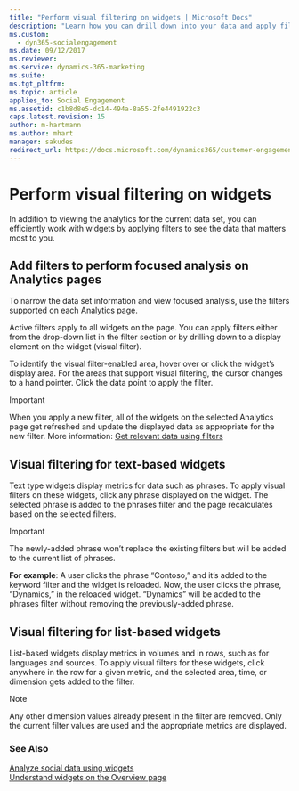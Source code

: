 ```yaml
---
title: "Perform visual filtering on widgets | Microsoft Docs"
description: "Learn how you can drill down into your data and apply filters on-the-fly."
ms.custom:
  - dyn365-socialengagement
ms.date: 09/12/2017
ms.reviewer: 
ms.service: dynamics-365-marketing
ms.suite: 
ms.tgt_pltfrm: 
ms.topic: article
applies_to: Social Engagement
ms.assetid: c1b8d8e5-dc14-494a-8a55-2fe4491922c3
caps.latest.revision: 15
author: m-hartmann
ms.author: mhart
manager: sakudes
redirect_url: https://docs.microsoft.com/dynamics365/customer-engagement/social-engagement/use-filters
---
```

# Perform visual filtering on widgets
In addition to viewing the analytics for the current data set, you can efficiently work with widgets by applying filters to see the data that matters most to you.  
  
## Add filters to perform focused analysis on Analytics pages  
 To narrow the data set information and view focused analysis, use the filters supported on each Analytics page.  
  
 Active filters apply to all widgets on the page. You can apply filters either from the drop-down list in the filter section or by drilling down to a display element on the widget (visual filter).  
  
 To identify the visual filter-enabled area, hover over or click the widget’s display area. For the areas that support visual filtering, the cursor changes to a hand pointer. Click the data point to apply the filter.  
  
> [!IMPORTANT]
>  When you apply a new filter, all of the widgets on the selected Analytics page get refreshed and update the displayed data as appropriate for the new filter. More information: [Get relevant data using filters](use-filters.md)  
  
## Visual filtering for text-based widgets  
 Text type widgets display metrics for data such as phrases. To apply visual filters on these widgets, click any phrase displayed on the widget. The selected phrase is added to the phrases filter and the page recalculates based on the selected filters.  
  
> [!IMPORTANT]
>  The newly-added phrase won’t replace the existing filters but will be added to the current list of phrases.  
  
 **For example**: A user clicks the phrase “Contoso,” and it’s added to the keyword filter and the widget is reloaded. Now, the user clicks the phrase, “Dynamics,” in the reloaded widget. “Dynamics” will be added to the phrases filter without removing the previously-added phrase.  
  
## Visual filtering for list-based widgets  
 List-based widgets display metrics in volumes and in rows, such as for languages and sources. To apply visual filters for these widgets, click anywhere in the row for a given metric, and the selected area, time, or dimension gets added to the filter.  
  
> [!NOTE]
>  Any other dimension values already present in the filter are removed. Only the current filter values are used and the appropriate metrics are displayed.  
  
### See Also  
 [Analyze social data using widgets](analyze-social-data-using-widgets.md)   
 [Understand widgets on the Overview page](analytics-overview.md)
 
